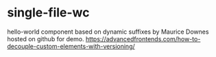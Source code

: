 # single-file-wc
hello-world component based on dynamic suffixes by Maurice Downes hosted on github for demo.
https://advancedfrontends.com/how-to-decouple-custom-elements-with-versioning/
